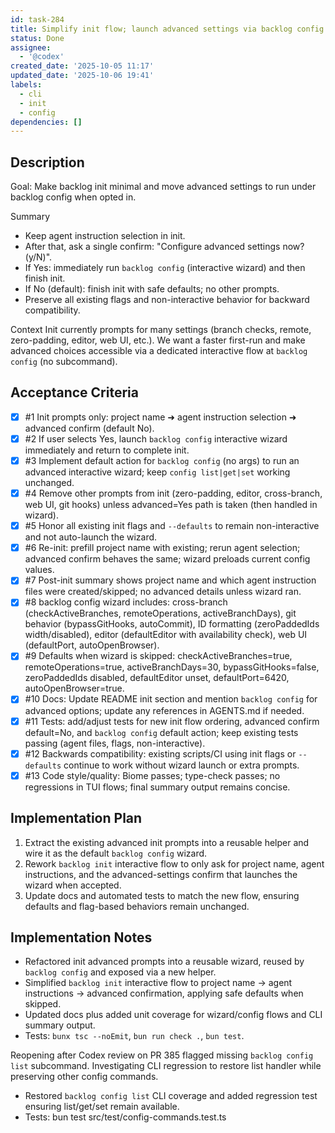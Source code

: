 ```yaml
---
id: task-284
title: Simplify init flow; launch advanced settings via backlog config
status: Done
assignee:
  - '@codex'
created_date: '2025-10-05 11:17'
updated_date: '2025-10-06 19:41'
labels:
  - cli
  - init
  - config
dependencies: []
---
```


## Description

<!-- SECTION:DESCRIPTION:BEGIN -->
Goal: Make backlog init minimal and move advanced settings to run under backlog config when opted in.

Summary
- Keep agent instruction selection in init.
- After that, ask a single confirm: "Configure advanced settings now? (y/N)".
- If Yes: immediately run `backlog config` (interactive wizard) and then finish init.
- If No (default): finish init with safe defaults; no other prompts.
- Preserve all existing flags and non-interactive behavior for backward compatibility.

Context
Init currently prompts for many settings (branch checks, remote, zero-padding, editor, web UI, etc.). We want a faster first-run and make advanced choices accessible via a dedicated interactive flow at `backlog config` (no subcommand).
<!-- SECTION:DESCRIPTION:END -->

## Acceptance Criteria
<!-- AC:BEGIN -->
- [x] #1 Init prompts only: project name ➜ agent instruction selection ➜ advanced confirm (default No).
- [x] #2 If user selects Yes, launch `backlog config` interactive wizard immediately and return to complete init.
- [x] #3 Implement default action for `backlog config` (no args) to run an advanced interactive wizard; keep `config list|get|set` working unchanged.
- [x] #4 Remove other prompts from init (zero-padding, editor, cross-branch, web UI, git hooks) unless advanced=Yes path is taken (then handled in wizard).
- [x] #5 Honor all existing init flags and `--defaults` to remain non-interactive and not auto-launch the wizard.
- [x] #6 Re-init: prefill project name with existing; rerun agent selection; advanced confirm behaves the same; wizard preloads current config values.
- [x] #7 Post-init summary shows project name and which agent instruction files were created/skipped; no advanced details unless wizard ran.
- [x] #8 backlog config wizard includes: cross-branch (checkActiveBranches, remoteOperations, activeBranchDays), git behavior (bypassGitHooks, autoCommit), ID formatting (zeroPaddedIds width/disabled), editor (defaultEditor with availability check), web UI (defaultPort, autoOpenBrowser).
- [x] #9 Defaults when wizard is skipped: checkActiveBranches=true, remoteOperations=true, activeBranchDays=30, bypassGitHooks=false, zeroPaddedIds disabled, defaultEditor unset, defaultPort=6420, autoOpenBrowser=true.
- [x] #10 Docs: Update README init section and mention `backlog config` for advanced options; update any references in AGENTS.md if needed.
- [x] #11 Tests: add/adjust tests for new init flow ordering, advanced confirm default=No, and `backlog config` default action; keep existing tests passing (agent files, flags, non-interactive).
- [x] #12 Backwards compatibility: existing scripts/CI using init flags or `--defaults` continue to work without wizard launch or extra prompts.
- [x] #13 Code style/quality: Biome passes; type-check passes; no regressions in TUI flows; final summary output remains concise.
<!-- AC:END -->

## Implementation Plan

<!-- SECTION:PLAN:BEGIN -->
1. Extract the existing advanced init prompts into a reusable helper and wire it as the default `backlog config` wizard.
2. Rework `backlog init` interactive flow to only ask for project name, agent instructions, and the advanced-settings confirm that launches the wizard when accepted.
3. Update docs and automated tests to match the new flow, ensuring defaults and flag-based behaviors remain unchanged.
<!-- SECTION:PLAN:END -->

## Implementation Notes

<!-- SECTION:NOTES:BEGIN -->
- Refactored init advanced prompts into a reusable wizard, reused by `backlog config` and exposed via a new helper.
- Simplified `backlog init` interactive flow to project name → agent instructions → advanced confirmation, applying safe defaults when skipped.
- Updated docs plus added unit coverage for wizard/config flows and CLI summary output.
- Tests: `bunx tsc --noEmit`, `bun run check .`, `bun test`.

Reopening after Codex review on PR 385 flagged missing `backlog config list` subcommand. Investigating CLI regression to restore list handler while preserving other config commands.

- Restored `backlog config list` CLI coverage and added regression test ensuring list/get/set remain available.
- Tests: bun test src/test/config-commands.test.ts
<!-- SECTION:NOTES:END -->
